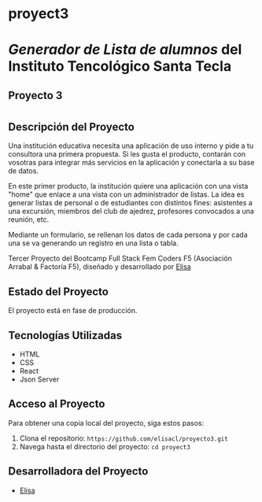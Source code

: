 # proyect3
# *Generador de Lista de alumnos* del Instituto Tencológico Santa Tecla 
## Proyecto 3
#
## Descripción del Proyecto

Una institución educativa necesita una aplicación de uso interno y pide a tu consultora una primera propuesta. Si les gusta el producto, contarán con vosotras para integrar más servicios en la aplicación y conectarla a su base de datos.

En este primer producto, la institución quiere una aplicación con una vista "home" que enlace a una vista con un administrador de listas. La idea es generar listas de personal o de estudiantes con distintos fines: asistentes a una excursión, miembros del club de ajedrez, profesores convocados a una reunión, etc.

Mediante un formulario, se rellenan los datos de cada persona y por cada una se va generando un registro en una lista o tabla.

Tercer Proyecto del Bootcamp Full Stack Fem Coders F5 (Asociación Arrabal & Factoría F5), diseñado y desarrollado por [Elisa](https://github.com/elisacl)

## Estado del Proyecto

El proyecto está en fase de producción.

## Tecnologías Utilizadas

- HTML
- CSS
- React
- Json Server

## Acceso al Proyecto

Para obtener una copia local del proyecto, siga estos pasos:

1. Clona el repositorio: `https://github.com/elisacl/proyecto3.git`
2. Navega hasta el directorio del proyecto: `cd proyect3`

## Desarrolladora del Proyecto

- [Elisa](https://github.com/elisacl)
